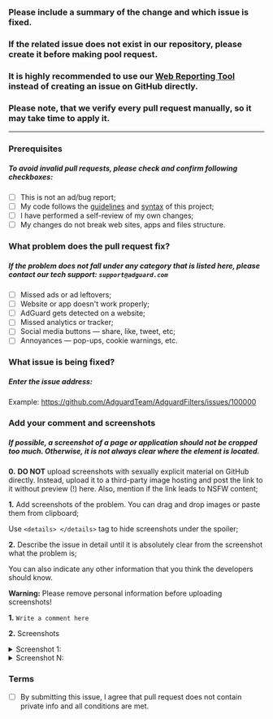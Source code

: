 ### Please include a summary of the change and which issue is fixed.
### If the related issue does not exist in our repository, please create it before making pool request.
### It is highly recommended to use our [Web Reporting Tool](https://kb.adguard.com/en/technical-support/reporting-tool) instead of creating an issue on GitHub directly.
### Please note, that we verify every pull request manually, so it may take time to apply it.

---


### Prerequisites
##### To avoid invalid pull requests, please check and confirm following checkboxes:


  - [ ] This is not an ad/bug report;
  - [ ] My code follows the [guidelines](https://github.com/AdguardTeam/AdguardFilters/blob/master/CONTRIBUTING.md) and [syntax](https://kb.adguard.com/general/how-to-create-your-own-ad-filters) of this project;
  - [ ] I have performed a self-review of my own changes;
  - [ ] My changes do not break web sites, apps and files structure.

### What problem does the pull request fix?
##### If the problem does not fall under any category that is listed here, please contact our tech support: `support@adguard.com`

  - [ ] Missed ads or ad leftovers;
  - [ ] Website or app doesn't work properly;
  - [ ] AdGuard gets detected on a website;
  - [ ] Missed analytics or tracker;
  - [ ] Social media buttons — share, like, tweet, etc;
  - [ ] Annoyances — pop-ups, cookie warnings, etc.

### What issue is being fixed?
##### Enter the issue address:

Example: https://github.com/AdguardTeam/AdguardFilters/issues/100000

### Add your comment and screenshots
##### If possible, a screenshot of a page or application should not be cropped too much. Otherwise, it is not always clear where the element is located.

**0.** **DO NOT** upload screenshots with sexually explicit material on GitHub directly. Instead, upload it to a third-party image hosting and post the link to it without preview (!) here. Also, mention if the link leads to NSFW content;

**1.** Add screenshots of the problem. You can drag and drop images or paste them from clipboard;

Use `<details> </details>` tag to hide screenshots under the spoiler;

**2.** Describe the issue in detail until it is absolutely clear from the screenshot what the problem is;

You can also indicate any other information that you think the developers should know.

**Warning:** Please remove personal information before uploading screenshots!


**1.** `Write a comment here`

**2.** Screenshots

<details><summary>Screenshot 1:</summary>

<!-- paste screenshot here -->

</details>

<details><summary>Screenshot N:</summary>

<!-- paste screenshot here -->

</details>


### Terms

  - [ ] By submitting this issue, I agree that pull request does not contain private info and all conditions are met.
